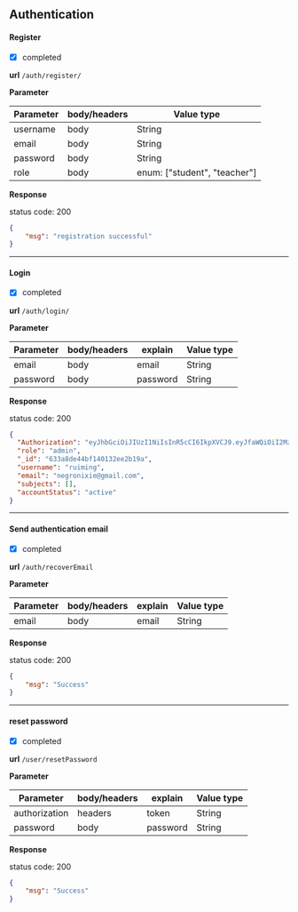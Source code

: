 ## Authentication

#### Register

- [x] completed

**url** 	```/auth/register/```

**Parameter**

| Parameter | body/headers | Value type                   |
| --------- |--------------|------------------------------|
| username  | body         |  String                      |
| email     | body         | String                       |
| password  | body         | String                       |
| role  | body         | enum: ["student", "teacher"] |

**Response**

status code: 200
```json
{
    "msg": "registration successful"
}
```

***

#### Login

- [x] completed

**url** 	```/auth/login/```

**Parameter**

| Parameter | body/headers | explain | Value type |
| --------- |--------------|----------| ---------- |
| email     | body         |email    | String     |
| password  | body         |password | String     |

**Response**

status code: 200
```json
{
  "Authorization": "eyJhbGciOiJIUzI1NiIsInR5cCI6IkpXVCJ9.eyJfaWQiOiI2MzNhOGRlNDRiZjE0MDEzMmVlMmIxOWEiLCJ1c2VybmFtZSI6InJ1aW1pbmciLCJlbWFpbCI6Im5lZ3Jvbml4aWVAZ21haWwuY29tIiwicm9sZSI6ImFkbWluIiwic3ViamVjdHMiOltdLCJhY2NvdW50U3RhdHVzIjoiYWN0aXZlIiwiaWF0IjoxNjY0ODc1OTIxLCJleHAiOjE2NjQ5NjIzMjF9.AwGtQahVhiGpnAkwcNhLhBzvxWlNlO2XMi7qw7zpQ4w",
  "role": "admin",
  "_id": "633a8de44bf140132ee2b19a",
  "username": "ruiming",
  "email": "negronixie@gmail.com",
  "subjects": [],
  "accountStatus": "active"
}
```



***

#### Send authentication email

- [x] completed

**url** 	```/auth/recoverEmail```

**Parameter**

| Parameter | body/headers | explain | Value type |
|-----------|--------------|---------| ---------- |
| email     | body         | email   | String  |

**Response**

status code: 200
```json
{
    "msg": "Success"
}
```

***

#### reset password

- [x] completed

**url** 	```/user/resetPassword```

**Parameter**

| Parameter | body/headers | explain  | Value type |
|----------|--------------|----------| ---------- |
| authorization | headers      | token    | String  |
| password | body         | password | String  |

**Response**

status code: 200
```json
{
    "msg": "Success"
}
```
